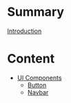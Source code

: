 # Summary

[Introduction](./introduction.md)

# Content

- [UI Components](./components/components.md)
  - [Button](./components/button.md)
  - [Navbar](./components/navbar.md)
